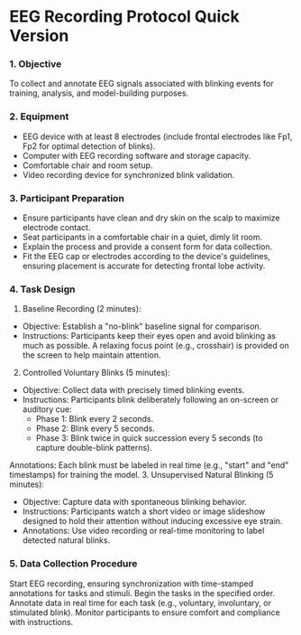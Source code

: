 # EEG Recording Protocol Quick Version

### 1. Objective
To collect and annotate EEG signals associated with blinking events for training, analysis, and model-building purposes.

###  2. Equipment
- EEG device with at least 8 electrodes (include frontal electrodes like Fp1, Fp2 for optimal detection of blinks).
- Computer with EEG recording software and storage capacity.
- Comfortable chair and room setup.
- Video recording device for synchronized blink validation.

### 3. Participant Preparation
- Ensure participants have clean and dry skin on the scalp to maximize electrode contact.
- Seat participants in a comfortable chair in a quiet, dimly lit room.
- Explain the process and provide a consent form for data collection.
- Fit the EEG cap or electrodes according to the device's guidelines, ensuring placement is accurate for detecting frontal lobe activity.

### 4. Task Design
1. Baseline Recording (2 minutes):
- Objective: Establish a "no-blink" baseline signal for comparison.
- Instructions: Participants keep their eyes open and avoid blinking as much as possible. A relaxing focus point (e.g., crosshair) is provided on the screen to help maintain attention.
2. Controlled Voluntary Blinks (5 minutes):
- Objective: Collect data with precisely timed blinking events.
- Instructions: Participants blink deliberately following an on-screen or auditory cue:
  - Phase 1: Blink every 2 seconds.
  - Phase 2: Blink every 5 seconds.
  - Phase 3: Blink twice in quick succession every 5 seconds (to capture double-blink patterns).

Annotations: Each blink must be labeled in real time (e.g., "start" and "end" timestamps) for training the model.
3. Unsupervised Natural Blinking (5 minutes):
- Objective: Capture data with spontaneous blinking behavior.
- Instructions: Participants watch a short video or image slideshow designed to hold their attention without inducing excessive eye strain.
- Annotations: Use video recording or real-time monitoring to label detected natural blinks.

### 5. Data Collection Procedure
Start EEG recording, ensuring synchronization with time-stamped annotations for tasks and stimuli.
Begin the tasks in the specified order.
Annotate data in real time for each task (e.g., voluntary, involuntary, or stimulated blink).
Monitor participants to ensure comfort and compliance with instructions.